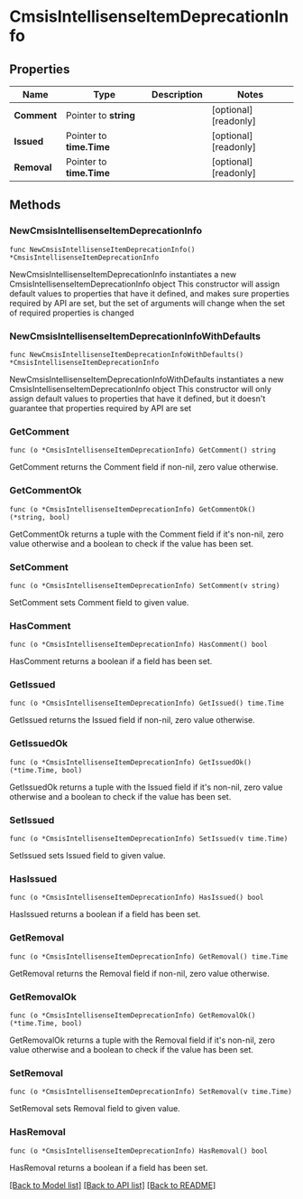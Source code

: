 <!--
Copyright (C) 2020-2022 Arm Limited or its affiliates and Contributors. All rights reserved.
SPDX-License-Identifier: Apache-2.0
-->
# CmsisIntellisenseItemDeprecationInfo

## Properties

Name | Type | Description | Notes
------------ | ------------- | ------------- | -------------
**Comment** | Pointer to **string** |  | [optional] [readonly] 
**Issued** | Pointer to **time.Time** |  | [optional] [readonly] 
**Removal** | Pointer to **time.Time** |  | [optional] [readonly] 

## Methods

### NewCmsisIntellisenseItemDeprecationInfo

`func NewCmsisIntellisenseItemDeprecationInfo() *CmsisIntellisenseItemDeprecationInfo`

NewCmsisIntellisenseItemDeprecationInfo instantiates a new CmsisIntellisenseItemDeprecationInfo object
This constructor will assign default values to properties that have it defined,
and makes sure properties required by API are set, but the set of arguments
will change when the set of required properties is changed

### NewCmsisIntellisenseItemDeprecationInfoWithDefaults

`func NewCmsisIntellisenseItemDeprecationInfoWithDefaults() *CmsisIntellisenseItemDeprecationInfo`

NewCmsisIntellisenseItemDeprecationInfoWithDefaults instantiates a new CmsisIntellisenseItemDeprecationInfo object
This constructor will only assign default values to properties that have it defined,
but it doesn't guarantee that properties required by API are set

### GetComment

`func (o *CmsisIntellisenseItemDeprecationInfo) GetComment() string`

GetComment returns the Comment field if non-nil, zero value otherwise.

### GetCommentOk

`func (o *CmsisIntellisenseItemDeprecationInfo) GetCommentOk() (*string, bool)`

GetCommentOk returns a tuple with the Comment field if it's non-nil, zero value otherwise
and a boolean to check if the value has been set.

### SetComment

`func (o *CmsisIntellisenseItemDeprecationInfo) SetComment(v string)`

SetComment sets Comment field to given value.

### HasComment

`func (o *CmsisIntellisenseItemDeprecationInfo) HasComment() bool`

HasComment returns a boolean if a field has been set.

### GetIssued

`func (o *CmsisIntellisenseItemDeprecationInfo) GetIssued() time.Time`

GetIssued returns the Issued field if non-nil, zero value otherwise.

### GetIssuedOk

`func (o *CmsisIntellisenseItemDeprecationInfo) GetIssuedOk() (*time.Time, bool)`

GetIssuedOk returns a tuple with the Issued field if it's non-nil, zero value otherwise
and a boolean to check if the value has been set.

### SetIssued

`func (o *CmsisIntellisenseItemDeprecationInfo) SetIssued(v time.Time)`

SetIssued sets Issued field to given value.

### HasIssued

`func (o *CmsisIntellisenseItemDeprecationInfo) HasIssued() bool`

HasIssued returns a boolean if a field has been set.

### GetRemoval

`func (o *CmsisIntellisenseItemDeprecationInfo) GetRemoval() time.Time`

GetRemoval returns the Removal field if non-nil, zero value otherwise.

### GetRemovalOk

`func (o *CmsisIntellisenseItemDeprecationInfo) GetRemovalOk() (*time.Time, bool)`

GetRemovalOk returns a tuple with the Removal field if it's non-nil, zero value otherwise
and a boolean to check if the value has been set.

### SetRemoval

`func (o *CmsisIntellisenseItemDeprecationInfo) SetRemoval(v time.Time)`

SetRemoval sets Removal field to given value.

### HasRemoval

`func (o *CmsisIntellisenseItemDeprecationInfo) HasRemoval() bool`

HasRemoval returns a boolean if a field has been set.


[[Back to Model list]](../README.md#documentation-for-models) [[Back to API list]](../README.md#documentation-for-api-endpoints) [[Back to README]](../README.md)


